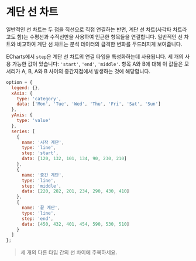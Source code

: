 # 계단 선 차트

일반적인 선 차트는 두 점을 직선으로 직접 연결하는 반면, 계단 선 차트(사각파 차트라고도 함)는 수평선과 수직선만을 사용하여 인근한 항목들을 연결합니다. 일반적인 선 차트와 비교하여 계단 선 차트는 분석 데이터의 급격한 변화를 두드러지게 보여줍니다.

ECharts에서 `step`은 계단 선 차트의 연결 타입을 특성화하는데 사용됩니다. 세 개의 사용 가능한 값이 있습니다: `'start'`, `'end'`, `'middle'`. 항목 A와 B에 대해 이 값들은 모서리가 A, B, A와 B 사이의 중간지점에서 발생하는 것에 해당합니다.

```js live
option = {
  legend: {},
  xAxis: {
    type: 'category',
    data: ['Mon', 'Tue', 'Wed', 'Thu', 'Fri', 'Sat', 'Sun']
  },
  yAxis: {
    type: 'value'
  },
  series: [
    {
      name: '시작 계단',
      type: 'line',
      step: 'start',
      data: [120, 132, 101, 134, 90, 230, 210]
    },
    {
      name: '중간 계단',
      type: 'line',
      step: 'middle',
      data: [220, 282, 201, 234, 290, 430, 410]
    },
    {
      name: '끝 계단',
      type: 'line',
      step: 'end',
      data: [450, 432, 401, 454, 590, 530, 510]
    }
  ]
};
```

> 세 개의 다른 타입 간의 선 차이에 주목하세요.
